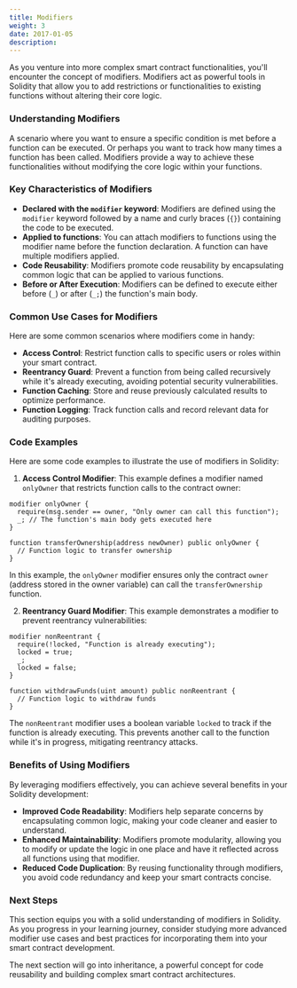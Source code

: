 ```yaml
---
title: Modifiers
weight: 3
date: 2017-01-05
description: 
---
```


As you venture into more complex smart contract functionalities, you'll encounter the concept of modifiers. Modifiers act as powerful tools in Solidity that allow you to add restrictions or functionalities to existing functions without altering their core logic.

### Understanding Modifiers
A scenario where you want to ensure a specific condition is met before a function can be executed. Or perhaps you want to track how many times a function has been called. Modifiers provide a way to achieve these functionalities without modifying the core logic within your functions.


### Key Characteristics of Modifiers
* **Declared with the `modifier` keyword**: Modifiers are defined using the `modifier` keyword followed by a name and curly braces (`{}`) containing the code to be executed.
* **Applied to functions**: You can attach modifiers to functions using the modifier name before the function declaration. A function can have multiple modifiers applied.
* **Code Reusability**: Modifiers promote code reusability by encapsulating common logic that can be applied to various functions.
* **Before or After Execution**: Modifiers can be defined to execute either before (`_`) or after (`_;`) the function's main body.


### Common Use Cases for Modifiers
Here are some common scenarios where modifiers come in handy:

* **Access Control**: Restrict function calls to specific users or roles within your smart contract.
* **Reentrancy Guard**: Prevent a function from being called recursively while it's already executing, avoiding potential security vulnerabilities.
* **Function Caching**: Store and reuse previously calculated results to optimize performance.
* **Function Logging**: Track function calls and record relevant data for auditing purposes.

### Code Examples
Here are some code examples to illustrate the use of modifiers in Solidity:

1. **Access Control Modifier**:
This example defines a modifier named `onlyOwner` that restricts function calls to the contract owner:

```solidity
modifier onlyOwner {
  require(msg.sender == owner, "Only owner can call this function");
  _; // The function's main body gets executed here
}

function transferOwnership(address newOwner) public onlyOwner {
  // Function logic to transfer ownership
}
```

In this example, the `onlyOwner` modifier ensures only the contract `owner` (address stored in the owner variable) can call the `transferOwnership` function.


2. **Reentrancy Guard Modifier**:
This example demonstrates a modifier to prevent reentrancy vulnerabilities:

```solidity
modifier nonReentrant {
  require(!locked, "Function is already executing");
  locked = true;
  _;
  locked = false;
}

function withdrawFunds(uint amount) public nonReentrant {
  // Function logic to withdraw funds
}
```

The `nonReentrant` modifier uses a boolean variable `locked` to track if the function is already executing. This prevents another call to the function while it's in progress, mitigating reentrancy attacks.

### Benefits of Using Modifiers
By leveraging modifiers effectively, you can achieve several benefits in your Solidity development:

* **Improved Code Readability**: Modifiers help separate concerns by encapsulating common logic, making your code cleaner and easier to understand.
* **Enhanced Maintainability**: Modifiers promote modularity, allowing you to modify or update the logic in one place and have it reflected across all functions using that modifier.
* **Reduced Code Duplication**: By reusing functionality through modifiers, you avoid code redundancy and keep your smart contracts concise.


### Next Steps
This section equips you with a solid understanding of modifiers in Solidity. As you progress in your learning journey, consider studying more advanced modifier use cases and best practices for incorporating them into your smart contract development.

The next section will go into inheritance, a powerful concept for code reusability and building complex smart contract architectures.